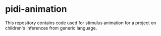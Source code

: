 # pidi-animation
This repository contains code used for stimulus animation for a project on children's inferences from generic language. 
